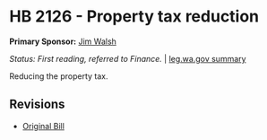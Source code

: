 # HB 2126 - Property tax reduction
**Primary Sponsor:** [Jim Walsh](/person/leg/jim.walsh.md)

*Status: First reading, referred to Finance.* | [leg.wa.gov summary](https://app.leg.wa.gov/billsummary?BillNumber=2126&Year=2021)

Reducing the property tax.

## Revisions
* [Original Bill](1/)